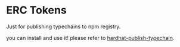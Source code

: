# ERC Tokens

Just for publishing typechains to npm registry.

you can install and use it! please refer to [hardhat-publish-typechain](https://github.com/xiaosongfu/hardhat-publish-typechain).
